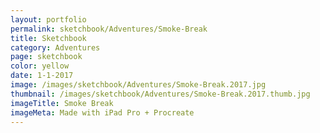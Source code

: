 ```yaml
---
layout: portfolio
permalink: sketchbook/Adventures/Smoke-Break
title: Sketchbook
category: Adventures
page: sketchbook
color: yellow
date: 1-1-2017
image: /images/sketchbook/Adventures/Smoke-Break.2017.jpg
thumbnail: /images/sketchbook/Adventures/Smoke-Break.2017.thumb.jpg
imageTitle: Smoke Break
imageMeta: Made with iPad Pro + Procreate
---
```

